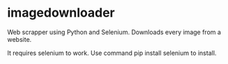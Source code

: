# imagedownloader
Web scrapper using Python and Selenium. Downloads every image from a website.

It requires selenium to work. 
Use command pip install selenium to install.
